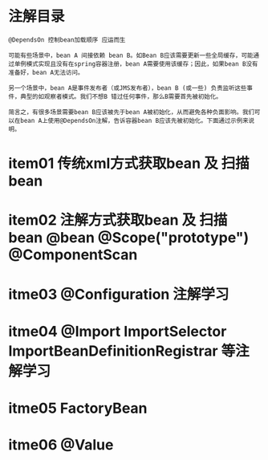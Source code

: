 #  注解目录
    @DependsOn 控制bean加载顺序 应运而生
    
    可能有些场景中，bean A 间接依赖 bean B。如Bean B应该需要更新一些全局缓存，可能通过单例模式实现且没有在spring容器注册，bean A需要使用该缓存；因此，如果bean B没有准备好，bean A无法访问。
    
    另一个场景中，bean A是事件发布者（或JMS发布者），bean B (或一些) 负责监听这些事件，典型的如观察者模式。我们不想B 错过任何事件，那么B需要首先被初始化。
    
    简言之，有很多场景需要bean B应该被先于bean A被初始化，从而避免各种负面影响。我们可以在bean A上使用@DependsOn注解，告诉容器bean B应该先被初始化。下面通过示例来说明。


#  item01   传统xml方式获取bean 及 扫描bean  
  
# item02    注解方式获取bean 及 扫描bean  @bean   @Scope("prototype")   @ComponentScan

# itme03    @Configuration 注解学习
# itme04    @Import ImportSelector ImportBeanDefinitionRegistrar   等注解学习
# itme05    FactoryBean
# itme06    @Value